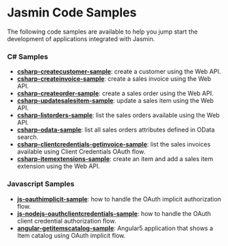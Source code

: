 # Jasmin Code Samples

The following code samples are available to help you jump start the development of applications integrated with Jasmin.

### C# Samples

- [**csharp-createcustomer-sample**](csharp-createcustomer-sample): create a customer using the Web API.
- [**csharp-createinvoice-sample**](csharp-createinvoice-sample): create a sales invoice using the Web API.
- [**csharp-createorder-sample**](csharp-createorder-sample): create a sales order using the Web API.
- [**csharp-updatesalesitem-sample**](csharp-updatesalesitem-sample): update a sales item using the Web API.
- [**csharp-listorders-sample**](csharp-listorders-sample): list the sales orders available using the Web API.
- [**csharp-odata-sample**](csharp-odata-sample): list all sales orders attributes defined in OData search.
- [**csharp-clientcredentials-getinvoice-sample**](csharp-clientcredentials-getinvoice-sample): list the sales invoices available using Client Credentials OAuth flow.
- [**csharp-itemextensions-sample**](csharp-itemextensions-sample): create an item and add a sales item extension using the Web API.

### Javascript Samples

- [**js-oauthimplicit-sample**](js-oauthimplicit-sample): how to handle the OAuth implicit authorization flow.
- [**js-nodejs-oauthclientcredentials-sample**](js-nodejs-oauthclientcredentials-sample): how to handle the OAuth client credential authorization flow.
- [**angular-getitemscatalog-sample**](angular-getitemscatalog-sample): Angular5 application that shows a Item catalog using OAuth implicit flow.
